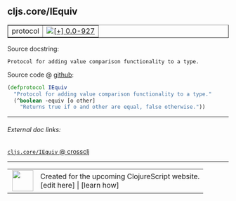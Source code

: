 ## cljs.core/IEquiv



 <table border="1">
<tr>
<td>protocol</td>
<td><a href="https://github.com/cljsinfo/cljs-api-docs/tree/0.0-927"><img valign="middle" alt="[+] 0.0-927" title="Added in 0.0-927" src="https://img.shields.io/badge/+-0.0--927-lightgrey.svg"></a> </td>
</tr>
</table>







Source docstring:

```
Protocol for adding value comparison functionality to a type.
```


Source code @ [github](https://github.com/clojure/clojurescript/blob/r3148/src/cljs/cljs/core.cljs#L472-L475):

```clj
(defprotocol IEquiv
  "Protocol for adding value comparison functionality to a type."
  (^boolean -equiv [o other]
    "Returns true if o and other are equal, false otherwise."))
```

<!--
Repo - tag - source tree - lines:

 <pre>
clojurescript @ r3148
└── src
    └── cljs
        └── cljs
            └── <ins>[core.cljs:472-475](https://github.com/clojure/clojurescript/blob/r3148/src/cljs/cljs/core.cljs#L472-L475)</ins>
</pre>

-->

---



###### External doc links:

[`cljs.core/IEquiv` @ crossclj](http://crossclj.info/fun/cljs.core.cljs/IEquiv.html)<br>

---

 <table>
<tr><td>
<img valign="middle" align="right" width="48px" src="http://i.imgur.com/Hi20huC.png">
</td><td>
Created for the upcoming ClojureScript website.<br>
[edit here] | [learn how]
</td></tr></table>

[edit here]:https://github.com/cljsinfo/cljs-api-docs/blob/master/cljsdoc/cljs.core_IEquiv.cljsdoc
[learn how]:https://github.com/cljsinfo/cljs-api-docs/wiki/cljsdoc-files

<!--

This information was too distracting to show to readers, but I'll leave it
commented here since it is helpful to:

- pretty-print the data used to generate this document
- and show how to retrieve that data



The API data for this symbol:

```clj
{:ns "cljs.core",
 :name "IEquiv",
 :history [["+" "0.0-927"]],
 :type "protocol",
 :full-name-encode "cljs.core_IEquiv",
 :source {:code "(defprotocol IEquiv\n  \"Protocol for adding value comparison functionality to a type.\"\n  (^boolean -equiv [o other]\n    \"Returns true if o and other are equal, false otherwise.\"))",
          :title "Source code",
          :repo "clojurescript",
          :tag "r3148",
          :filename "src/cljs/cljs/core.cljs",
          :lines [472 475]},
 :methods [{:name "-equiv",
            :signature ["[o other]"],
            :docstring "Returns true if o and other are equal, false otherwise."}],
 :full-name "cljs.core/IEquiv",
 :docstring "Protocol for adding value comparison functionality to a type."}

```

Retrieve the API data for this symbol:

```clj
;; from Clojure REPL
(require '[clojure.edn :as edn])
(-> (slurp "https://raw.githubusercontent.com/cljsinfo/cljs-api-docs/catalog/cljs-api.edn")
    (edn/read-string)
    (get-in [:symbols "cljs.core/IEquiv"]))
```

-->
